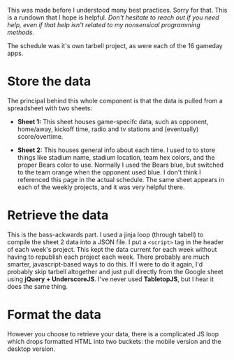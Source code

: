 This was made before I understood many best practices. Sorry for that. This is a rundown that I hope is helpful. *Don't hesitate to reach out if you need help, even if that help isn't related to my nonsensical programming methods.*

The schedule was it's own tarbell project, as were each of the 16 gameday apps.


# Store the data
The principal behind this whole component is that the data is pulled from a spreadsheet with two sheets:

- **Sheet 1:** This sheet houses game-specifc data, such as opponent, home/away, kickoff time, radio and tv stations and (eventually) score/overtime.

- **Sheet 2:** This houses general info about each time. I used to to store things like stadium name, stadium location, team hex colors, and the proper Bears color to use. Normally I used the Bears blue, but switched to the team orange when the opponent used blue. I don't think I referenced this page in the actual schedule. The same sheet appears in each of the weekly projects, and it was very helpful there.


# Retrieve the data
This is the bass-ackwards part. I used a jinja loop (through tabell) to compile the sheet 2 data into a JSON file. I put a `<script>` tag in the header of each week's project. This kept the data current for each week without having to republish each project each week. There probably are much smarter, javascript-based ways to do this. If I were to do it again, I'd probably skip tarbell altogether and just pull directly from the Google sheet using **jQuery + UnderscoreJS**. I've never used **TabletopJS**, but I hear it does the same thing.

# Format the data
However you choose to retrieve your data, there is a complicated JS loop which drops formatted HTML into two buckets: the mobile version and the desktop version.

